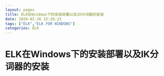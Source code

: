 ```yaml
---
layout: pages
title: ELK在Windows下的安装部署以及IK分词器的安装
date: 2020-02-26 15:26:23
tags: ["ELK","ELK FOR WINDOWS"]
categories: ELK
---
```

# ELK在Windows下的安装部署以及IK分词器的安装